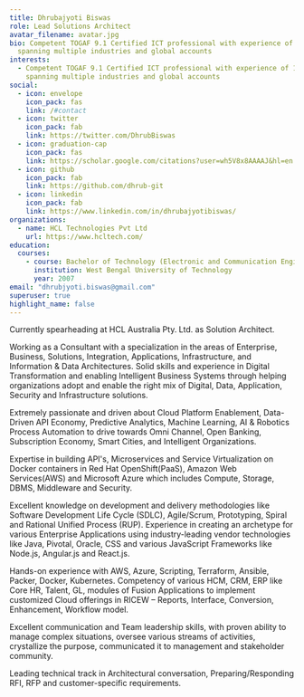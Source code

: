 ```yaml
---
title: Dhrubajyoti Biswas
role: Lead Solutions Architect
avatar_filename: avatar.jpg
bio: Competent TOGAF 9.1 Certified ICT professional with experience of 14+ years
  spanning multiple industries and global accounts
interests:
  - Competent TOGAF 9.1 Certified ICT professional with experience of 14+ years
    spanning multiple industries and global accounts
social:
  - icon: envelope
    icon_pack: fas
    link: /#contact
  - icon: twitter
    icon_pack: fab
    link: https://twitter.com/DhrubBiswas
  - icon: graduation-cap
    icon_pack: fas
    link: https://scholar.google.com/citations?user=wh5V8x8AAAAJ&hl=en
  - icon: github
    icon_pack: fab
    link: https://github.com/dhrub-git
  - icon: linkedin
    icon_pack: fab
    link: https://www.linkedin.com/in/dhrubajyotibiswas/
organizations:
  - name: HCL Technologies Pvt Ltd
    url: https://www.hcltech.com/
education:
  courses:
    - course: Bachelor of Technology (Electronic and Communication Engineering)
      institution: West Bengal University of Technology
      year: 2007
email: "dhrubjyoti.biswas@gmail.com"
superuser: true
highlight_name: false
---
```


Currently spearheading at HCL Australia Pty. Ltd. as Solution Architect.

Working as a Consultant with a specialization in the areas of Enterprise, Business, Solutions, Integration, Applications, Infrastructure, and Information & Data Architectures.
Solid skills and experience in Digital Transformation and enabling Intelligent Business Systems through helping organizations adopt and enable the right mix of Digital, Data, Application, Security and Infrastructure solutions.

Extremely passionate and driven about Cloud Platform Enablement, Data-Driven API Economy, Predictive Analytics, Machine Learning, AI & Robotics Process Automation to drive towards Omni Channel, Open Banking, Subscription Economy, Smart Cities, and Intelligent Organizations.

Expertise in building API's, Microservices and Service Virtualization on Docker containers in Red Hat OpenShift(PaaS), Amazon Web Services(AWS) and Microsoft Azure which includes Compute, Storage, DBMS, Middleware and Security.

Excellent knowledge on development and delivery methodologies like Software Development Life Cycle (SDLC), Agile/Scrum, Prototyping, Spiral and Rational Unified Process (RUP).
Experience in creating an archetype for various Enterprise Applications using industry-leading vendor technologies like Java, Pivotal, Oracle, CSS and various JavaScript Frameworks like Node.js, Angular.js and React.js.

Hands-on experience with AWS, Azure, Scripting, Terraform, Ansible, Packer, Docker, Kubernetes.
Competency of various HCM, CRM, ERP like Core HR, Talent, GL, modules of Fusion Applications to implement customized Cloud offerings in RICEW – Reports, Interface, Conversion, Enhancement, Workflow model.

Excellent communication and Team leadership skills, with proven ability to manage complex situations, oversee various streams of activities, crystallize the purpose, communicated it to management and stakeholder community.

Leading technical track in Architectural conversation, Preparing/Responding RFI, RFP and customer-specific requirements.